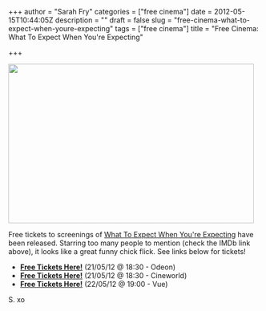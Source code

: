 +++
author = "Sarah Fry"
categories = ["free cinema"]
date = 2012-05-15T10:44:05Z
description = ""
draft = false
slug = "free-cinema-what-to-expect-when-youre-expecting"
tags = ["free cinema"]
title = "Free Cinema: What To Expect When You're Expecting"

+++


<a href="http://sweetaspi.co.uk/images/2012/05/What-to-Expect-When-Youre-Expecting.jpg"><img class="aligncenter size-full wp-image-664" title="What-to-Expect-When-Youre-Expecting" src="http://sweetaspi.co.uk/images/2012/05/What-to-Expect-When-Youre-Expecting.jpg" alt="" width="490" height="318" /></a>

Free tickets to screenings of <a href="http://www.imdb.com/title/tt1586265/" target="_blank">What To Expect When You're Expecting</a> have been released. Starring too many people to mention (check the IMDb link above), it looks like a great funny chick flick. See links below for tickets!
<ul>
	<li><strong><a href="http://www.showfilmfirst.com/pin/435352" target="_blank">Free Tickets Here!</a></strong> (21/05/12 @ 18:30 - Odeon)</li>
	<li><strong><a href="http://www.showfilmfirst.com/pin/251386" target="_blank">Free Tickets Here!</a></strong> (21/05/12 @ 18:30 - Cineworld)</li>
	<li><strong><a href="https://www.showfilmfirst.com/pin/254295" target="_blank">Free Tickets Here!</a></strong> (22/05/12 @ 19:00 - Vue)</li>
</ul>
S. xo

